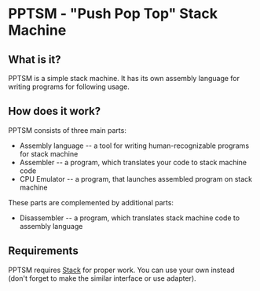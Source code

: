 # PPTSM - "Push Pop Top" Stack Machine

## What is it?

PPTSM is a simple stack machine. It has its own assembly language for writing programs for following usage.

## How does it work?

PPTSM consists of three main parts:

* Assembly language -- a tool for writing human-recognizable programs for stack machine
* Assembler -- a program, which translates your code to stack machine code
* CPU Emulator -- a program, that launches assembled program on stack machine

These parts are complemented by additional parts:

* Disassembler -- a program, which translates stack machine code to assembly language

## Requirements

PPTSM requires [Stack](https://github.com/eaglemango/stack) for proper work. You can use your own instead (don't forget to make the similar interface or use adapter).
